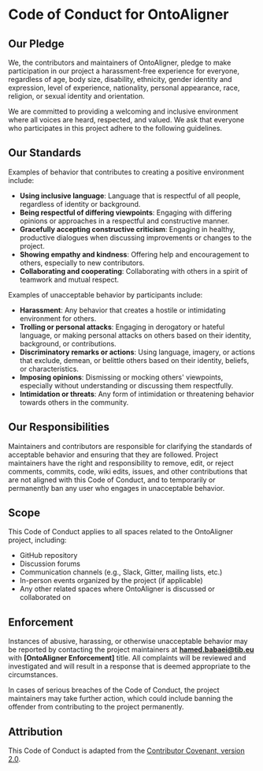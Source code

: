 # Code of Conduct for OntoAligner

## Our Pledge

We, the contributors and maintainers of OntoAligner, pledge to make participation in our project a harassment-free experience for everyone, regardless of age, body size, disability, ethnicity, gender identity and expression, level of experience, nationality, personal appearance, race, religion, or sexual identity and orientation.

We are committed to providing a welcoming and inclusive environment where all voices are heard, respected, and valued. We ask that everyone who participates in this project adhere to the following guidelines.

## Our Standards

Examples of behavior that contributes to creating a positive environment include:

- **Using inclusive language**: Language that is respectful of all people, regardless of identity or background.
- **Being respectful of differing viewpoints**: Engaging with differing opinions or approaches in a respectful and constructive manner.
- **Gracefully accepting constructive criticism**: Engaging in healthy, productive dialogues when discussing improvements or changes to the project.
- **Showing empathy and kindness**: Offering help and encouragement to others, especially to new contributors.
- **Collaborating and cooperating**: Collaborating with others in a spirit of teamwork and mutual respect.

Examples of unacceptable behavior by participants include:

- **Harassment**: Any behavior that creates a hostile or intimidating environment for others.
- **Trolling or personal attacks**: Engaging in derogatory or hateful language, or making personal attacks on others based on their identity, background, or contributions.
- **Discriminatory remarks or actions**: Using language, imagery, or actions that exclude, demean, or belittle others based on their identity, beliefs, or characteristics.
- **Imposing opinions**: Dismissing or mocking others' viewpoints, especially without understanding or discussing them respectfully.
- **Intimidation or threats**: Any form of intimidation or threatening behavior towards others in the community.

## Our Responsibilities

Maintainers and contributors are responsible for clarifying the standards of acceptable behavior and ensuring that they are followed. Project maintainers have the right and responsibility to remove, edit, or reject comments, commits, code, wiki edits, issues, and other contributions that are not aligned with this Code of Conduct, and to temporarily or permanently ban any user who engages in unacceptable behavior.

## Scope

This Code of Conduct applies to all spaces related to the OntoAligner project, including:

- GitHub repository
- Discussion forums
- Communication channels (e.g., Slack, Gitter, mailing lists, etc.)
- In-person events organized by the project (if applicable)
- Any other related spaces where OntoAligner is discussed or collaborated on

## Enforcement

Instances of abusive, harassing, or otherwise unacceptable behavior may be reported by contacting the project maintainers at **[hamed.babaei@tib.eu](mailto:hamed.babaei@tib.eu)** with **[OntoAligner Enforcement]** title. All complaints will be reviewed and investigated and will result in a response that is deemed appropriate to the circumstances.

In cases of serious breaches of the Code of Conduct, the project maintainers may take further action, which could include banning the offender from contributing to the project permanently.

## Attribution

This Code of Conduct is adapted from the [Contributor Covenant, version 2.0](https://www.contributor-covenant.org/version/2/0/code_of_conduct.html).

